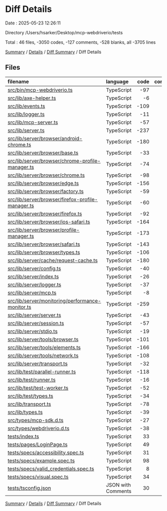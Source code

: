 # Diff Details

Date : 2025-05-23 12:26:11

Directory /Users/hsarker/Desktop/mcp-webdriverio/tests

Total : 46 files,  -3050 codes, -127 comments, -528 blanks, all -3705 lines

[Summary](results.md) / [Details](details.md) / [Diff Summary](diff.md) / Diff Details

## Files
| filename | language | code | comment | blank | total |
| :--- | :--- | ---: | ---: | ---: | ---: |
| [src/bin/mcp-webdriverio.ts](/src/bin/mcp-webdriverio.ts) | TypeScript | -97 | -13 | -17 | -127 |
| [src/lib/axe-helper.ts](/src/lib/axe-helper.ts) | TypeScript | -6 | 0 | -2 | -8 |
| [src/lib/events.ts](/src/lib/events.ts) | TypeScript | -109 | -5 | -25 | -139 |
| [src/lib/logger.ts](/src/lib/logger.ts) | TypeScript | -11 | -1 | -2 | -14 |
| [src/lib/mcp-server.ts](/src/lib/mcp-server.ts) | TypeScript | -57 | -1 | -11 | -69 |
| [src/lib/server.ts](/src/lib/server.ts) | TypeScript | -237 | -5 | -45 | -287 |
| [src/lib/server/browser/android-chrome.ts](/src/lib/server/browser/android-chrome.ts) | TypeScript | -180 | -9 | -30 | -219 |
| [src/lib/server/browser/base.ts](/src/lib/server/browser/base.ts) | TypeScript | -33 | 0 | -8 | -41 |
| [src/lib/server/browser/chrome-profile-manager.ts](/src/lib/server/browser/chrome-profile-manager.ts) | TypeScript | -74 | -1 | -14 | -89 |
| [src/lib/server/browser/chrome.ts](/src/lib/server/browser/chrome.ts) | TypeScript | -98 | -8 | -14 | -120 |
| [src/lib/server/browser/edge.ts](/src/lib/server/browser/edge.ts) | TypeScript | -156 | -9 | -24 | -189 |
| [src/lib/server/browser/factory.ts](/src/lib/server/browser/factory.ts) | TypeScript | -59 | -4 | -9 | -72 |
| [src/lib/server/browser/firefox-profile-manager.ts](/src/lib/server/browser/firefox-profile-manager.ts) | TypeScript | -60 | -1 | -11 | -72 |
| [src/lib/server/browser/firefox.ts](/src/lib/server/browser/firefox.ts) | TypeScript | -92 | -8 | -14 | -114 |
| [src/lib/server/browser/ios-safari.ts](/src/lib/server/browser/ios-safari.ts) | TypeScript | -164 | -8 | -26 | -198 |
| [src/lib/server/browser/profile-manager.ts](/src/lib/server/browser/profile-manager.ts) | TypeScript | -173 | -6 | -37 | -216 |
| [src/lib/server/browser/safari.ts](/src/lib/server/browser/safari.ts) | TypeScript | -143 | -8 | -23 | -174 |
| [src/lib/server/browser/types.ts](/src/lib/server/browser/types.ts) | TypeScript | -106 | 0 | -11 | -117 |
| [src/lib/server/cache/request-cache.ts](/src/lib/server/cache/request-cache.ts) | TypeScript | -180 | -7 | -29 | -216 |
| [src/lib/server/config.ts](/src/lib/server/config.ts) | TypeScript | -40 | -2 | -6 | -48 |
| [src/lib/server/index.ts](/src/lib/server/index.ts) | TypeScript | -26 | -4 | -5 | -35 |
| [src/lib/server/logger.ts](/src/lib/server/logger.ts) | TypeScript | -37 | 0 | -8 | -45 |
| [src/lib/server/mcp.ts](/src/lib/server/mcp.ts) | TypeScript | -8 | 0 | -1 | -9 |
| [src/lib/server/monitoring/performance-monitor.ts](/src/lib/server/monitoring/performance-monitor.ts) | TypeScript | -259 | -8 | -40 | -307 |
| [src/lib/server/server.ts](/src/lib/server/server.ts) | TypeScript | -43 | 0 | -7 | -50 |
| [src/lib/server/session.ts](/src/lib/server/session.ts) | TypeScript | -57 | -2 | -11 | -70 |
| [src/lib/server/stdio.ts](/src/lib/server/stdio.ts) | TypeScript | -19 | -1 | -3 | -23 |
| [src/lib/server/tools/browser.ts](/src/lib/server/tools/browser.ts) | TypeScript | -101 | -1 | -11 | -113 |
| [src/lib/server/tools/elements.ts](/src/lib/server/tools/elements.ts) | TypeScript | -166 | -4 | -25 | -195 |
| [src/lib/server/tools/network.ts](/src/lib/server/tools/network.ts) | TypeScript | -108 | -8 | -15 | -131 |
| [src/lib/server/transport.ts](/src/lib/server/transport.ts) | TypeScript | -32 | -2 | -7 | -41 |
| [src/lib/test/parallel-runner.ts](/src/lib/test/parallel-runner.ts) | TypeScript | -118 | -8 | -25 | -151 |
| [src/lib/test/runner.ts](/src/lib/test/runner.ts) | TypeScript | -16 | 0 | -4 | -20 |
| [src/lib/test/test-worker.ts](/src/lib/test/test-worker.ts) | TypeScript | -52 | -4 | -9 | -65 |
| [src/lib/test/types.ts](/src/lib/test/types.ts) | TypeScript | -34 | 0 | -4 | -38 |
| [src/lib/transport.ts](/src/lib/transport.ts) | TypeScript | -78 | -2 | -18 | -98 |
| [src/lib/types.ts](/src/lib/types.ts) | TypeScript | -39 | 0 | -4 | -43 |
| [src/types/mcp-sdk.d.ts](/src/types/mcp-sdk.d.ts) | TypeScript | -27 | 0 | -4 | -31 |
| [src/types/webdriverio.d.ts](/src/types/webdriverio.d.ts) | TypeScript | -38 | -1 | -8 | -47 |
| [tests/index.ts](/tests/index.ts) | TypeScript | 33 | 2 | 4 | 39 |
| [tests/pages/LoginPage.ts](/tests/pages/LoginPage.ts) | TypeScript | 49 | 1 | 5 | 55 |
| [tests/specs/accessibility.spec.ts](/tests/specs/accessibility.spec.ts) | TypeScript | 31 | 1 | 6 | 38 |
| [tests/specs/example.spec.ts](/tests/specs/example.spec.ts) | TypeScript | 98 | 10 | 14 | 122 |
| [tests/specs/valid\_credentials.spec.ts](/tests/specs/valid_credentials.spec.ts) | TypeScript | 8 | 0 | 2 | 10 |
| [tests/specs/visual.spec.ts](/tests/specs/visual.spec.ts) | TypeScript | 34 | 0 | 8 | 42 |
| [tests/tsconfig.json](/tests/tsconfig.json) | JSON with Comments | 30 | 0 | 0 | 30 |

[Summary](results.md) / [Details](details.md) / [Diff Summary](diff.md) / Diff Details